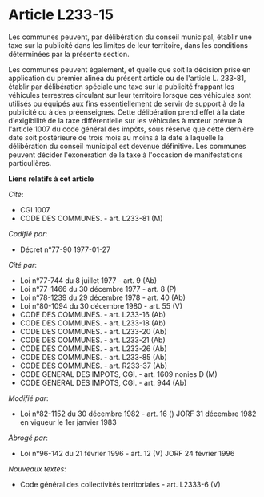 # Article L233-15

Les communes peuvent, par délibération du conseil municipal, établir une taxe sur la publicité dans les limites de leur
territoire, dans les conditions déterminées par la présente section.

Les communes peuvent également, et quelle que soit la décision prise en application du premier alinéa du présent article ou
de l'article L. 233-81, établir par délibération spéciale une taxe sur la publicité frappant les véhicules terrestres
circulant sur leur territoire lorsque ces véhicules sont utilisés ou équipés aux fins essentiellement de servir de support à
de la publicité ou à des préenseignes. Cette délibération prend effet à la date d'exigibilité de la taxe différentielle sur
les véhicules à moteur prévue à l'article 1007 du code général des impôts, sous réserve que cette dernière date soit
postérieure de trois mois au moins à la date à laquelle la délibération du conseil municipal est devenue définitive. Les
communes peuvent décider l'exonération de la taxe à l'occasion de manifestations particulières.

**Liens relatifs à cet article**

_Cite_:

  - CGI 1007
  - CODE DES COMMUNES. - art. L233-81 (M)

_Codifié par_:

  - Décret n°77-90 1977-01-27

_Cité par_:

  - Loi n°77-744 du 8 juillet 1977 - art. 9 (Ab)
  - Loi n°77-1466 du 30 décembre 1977 - art. 8 (P)
  - Loi n°78-1239 du 29 décembre 1978 - art. 40 (Ab)
  - Loi n°80-1094 du 30 décembre 1980 - art. 55 (V)
  - CODE DES COMMUNES. - art. L233-16 (Ab)
  - CODE DES COMMUNES. - art. L233-18 (Ab)
  - CODE DES COMMUNES. - art. L233-20 (Ab)
  - CODE DES COMMUNES. - art. L233-21 (Ab)
  - CODE DES COMMUNES. - art. L233-26 (Ab)
  - CODE DES COMMUNES. - art. L233-85 (Ab)
  - CODE DES COMMUNES. - art. R233-37 (Ab)
  - CODE GENERAL DES IMPOTS, CGI. - art. 1609 nonies D (M)
  - CODE GENERAL DES IMPOTS, CGI. - art. 944 (Ab)

_Modifié par_:

  - Loi n°82-1152 du 30 décembre 1982 - art. 16 () JORF 31 décembre 1982 en vigueur le 1er janvier 1983

_Abrogé par_:

  - Loi n°96-142 du 21 février 1996 - art. 12 (V) JORF 24 février 1996

_Nouveaux textes_:

  - Code général des collectivités territoriales - art. L2333-6 (V)
